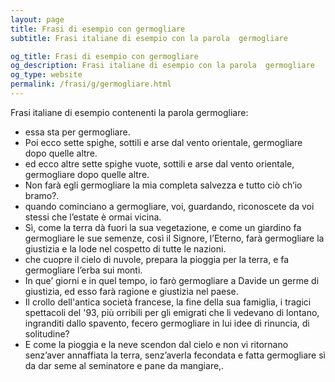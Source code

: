 ```yaml
---
layout: page
title: Frasi di esempio con germogliare 
subtitle: Frasi italiane di esempio con la parola  germogliare

og_title: Frasi di esempio con germogliare 
og_description: Frasi italiane di esempio con la parola  germogliare
og_type: website
permalink: /frasi/g/germogliare.html
---
```


Frasi italiane di esempio contenenti la parola germogliare:


- essa sta per germogliare.
- Poi ecco sette spighe, sottili e arse dal vento orientale, germogliare dopo quelle altre.
- ed ecco altre sette spighe vuote, sottili e arse dal vento orientale, germogliare dopo quelle altre.
- Non farà egli germogliare la mia completa salvezza e tutto ciò ch’io bramo?.
- quando cominciano a germogliare, voi, guardando, riconoscete da voi stessi che l’estate è ormai vicina.
- Sì, come la terra dà fuori la sua vegetazione, e come un giardino fa germogliare le sue semenze, così il Signore, l’Eterno, farà germogliare la giustizia e la lode nel cospetto di tutte le nazioni.
- che cuopre il cielo di nuvole, prepara la pioggia per la terra, e fa germogliare l’erba sui monti.
- In que’ giorni e in quel tempo, io farò germogliare a Davide un germe di giustizia, ed esso farà ragione e giustizia nel paese.
- Il crollo dell'antica società francese, la fine della sua famiglia, i tragici spettacoli del '93, più orribili per gli emigrati che li vedevano di lontano, ingranditi dallo spavento, fecero germogliare in lui idee di rinuncia, di solitudine?
- E come la pioggia e la neve scendon dal cielo e non vi ritornano senz’aver annaffiata la terra, senz’averla fecondata e fatta germogliare sì da dar seme al seminatore e pane da mangiare,.
